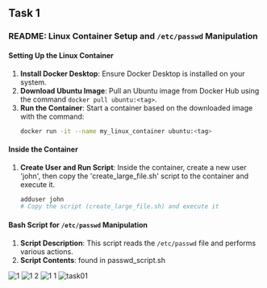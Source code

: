 ## Task 1 
### README: Linux Container Setup and `/etc/passwd` Manipulation

#### Setting Up the Linux Container
1. **Install Docker Desktop**: Ensure Docker Desktop is installed on your system.
2. **Download Ubuntu Image**: Pull an Ubuntu image from Docker Hub using the command `docker pull ubuntu:<tag>`.
3. **Run the Container**: Start a container based on the downloaded image with the command:
   ```bash
   docker run -it --name my_linux_container ubuntu:<tag>
   ```

#### Inside the Container
1. **Create User and Run Script**: Inside the container, create a new user 'john', then copy the 'create_large_file.sh' script to the container and execute it.
   ```bash
   adduser john
   # Copy the script (create_large_file.sh) and execute it
   ```

#### Bash Script for `/etc/passwd` Manipulation
1. **Script Description**: This script reads the `/etc/passwd` file and performs various actions.
2. **Script Contents**: found in passwd_script.sh


![1](https://github.com/CiutacuClaudia/DevOpsTasks/assets/93795693/ab439627-cc85-45ca-ac42-d9590bd418ed)
![1 2](https://github.com/CiutacuClaudia/DevOpsTasks/assets/93795693/052286dc-b4c7-4623-9993-d434bad9ba7f)
![1 1](https://github.com/CiutacuClaudia/DevOpsTasks/assets/93795693/7612b266-ed3e-4f20-b390-b63ef813fb19)
![task01](https://github.com/CiutacuClaudia/DevOpsTasks/assets/93795693/a0d60cb2-4030-49d3-99e5-e720342e8bc7)

